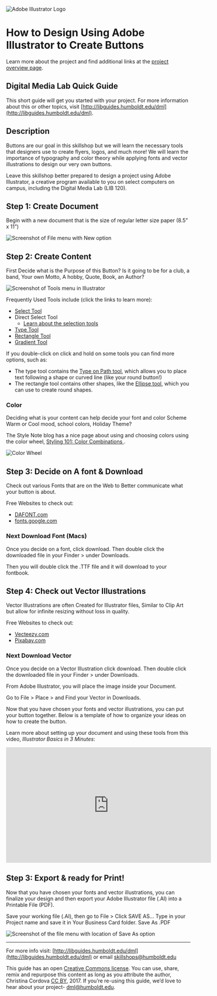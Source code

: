 ![Adobe Illustrator Logo](images/buttonBanner.png)

# How to Design Using Adobe Illustrator to Create Buttons
Learn more about the project and find additional links at the [project overview page](https://hsudml.github.io/designButtonAI/).

## Digital Media Lab Quick Guide
This short guide will get you started with your project. For more information about this or other topics, visit [http://libguides.humboldt.edu/dml](http://libguides.humboldt.edu/dml).


## Description

Buttons are our goal in this skillshop but we will learn the necessary tools that designers use to create flyers, logos, and much more! We will learn the importance of typography and color theory while applying fonts and vector illustrations to design our very own buttons.

Leave this skillshop better prepared to design a project using Adobe Illustrator, a creative program available to you on select computers on campus, including the Digital Media Lab (LIB 120).


## Step 1: Create Document

Begin with a new document that is the size of regular letter size paper (8.5” x 11”)

![Screenshot of File menu with New option](images/createDocument.png)

## Step 2: Create Content

First Decide what is the Purpose of this Button? Is it going to be for a club, a band, Your own Motto, A hobby, Quote, Book, an Author? 

![Screenshot of Tools menu in Illustrator](images/tools.png)

Frequently Used Tools include (click the links to learn more): 
+ [Select Tool](https://helpx.adobe.com/illustrator/using/selecting-objects.html#select_objects_with_the_selection_tool)
+ Direct Select Tool
    + [Learn about the selection tools](https://helpx.adobe.com/illustrator/using/selecting-objects.html)
+ [Type Tool](https://helpx.adobe.com/illustrator/using/creating-text.html#creating_text)
+ [Rectangle Tool](https://helpx.adobe.com/illustrator/using/drawing-simple-lines-shapes.html#draw_rectangles_and_squares)
+ [Gradient Tool](https://helpx.adobe.com/illustrator/using/gradients.html#GradienttoolandGradientpanel)

If you double-click on click and hold on some tools you can find more options, such as: 

+ The type tool contains the [Type on Path tool](https://helpx.adobe.com/illustrator/using/creating-type-path.html), which allows you to place text following a shape or curved line (like your round button!)
+ The rectangle tool contains other shapes, like the [Ellipse tool](https://helpx.adobe.com/illustrator/using/drawing-simple-lines-shapes.html#draw_ellipses), which you can use to create round shapes. 

### Color

Deciding what is your content can help decide your font and color Scheme
Warm or Cool mood, school colors, Holiday Theme?

The Style Note blog has a nice page about using and choosing colors using the color wheel, [Styling 101: Color Combinations
](http://thestylenote.com/2013/04/09/styling-101-color-combinations/). 

![Color Wheel](images/color-wheel-580x580.jpg)


## Step 3: Decide on A font & Download

Check out various Fonts that are on the Web to Better communicate what your button is about.

Free Websites to check out: 
+ [DAFONT.com](https://www.dafont.com/)
+	[fonts.google.com](https://fonts.google.com/)

### Next Download Font (Macs)

Once you decide on a font, click download.
Then double click the downloaded file in your Finder > under Downloads.

Then you will double click the .TTF file and it will download to your fontbook.


## Step 4: Check out Vector Illustrations

Vector Illustrations are often Created for Illustrator files, Similar to Clip Art but allow for infinite resizing without loss in quality.

Free Websites to check out: 
+ [Vecteezy.com](https://www.vecteezy.com/)
+ [Pixabay.com](https://pixabay.com/)

### Next Download Vector

Once you decide on a Vector Illustration click download.
Then double click the downloaded file in your Finder > under Downloads.

From Adobe Illustrator, you will place the image inside your Document.

Go to File > Place > and Find your Vector in Downloads.

Now that you have chosen your fonts and vector illustrations, you can put your button together. Below is a template of how to organize your ideas on how to create the button. 



Learn more about setting up your document and using these tools from this video, _Illustrator Basics in 3 Minutes_:

<div class="videoWrapper"><iframe width="560" height="315" src="https://www.youtube-nocookie.com/embed/M5jOg2iDPeM" frameborder="0" allow="accelerometer; autoplay; encrypted-media; gyroscope; picture-in-picture" allowfullscreen></iframe></div>


## Step 3: Export & ready for Print!

Now that you have chosen your fonts and vector illustrations, you can finalize your design and then export your Adobe Illustrator file (.AI) into a Printable File (PDF).

Save your working file (.AI), then go to File > Click SAVE AS…  Type in your Project name and save it in Your Business Card folder. Save As .PDF

![Screenshot of the file menu with location of Save As option](images/saving.png)


---
For more info visit: [http://libguides.humboldt.edu/dml](http://libguides.humboldt.edu/dml) or email skillshops@humboldt.edu

This guide has an open [Creative Commons license](https://creativecommons.org/share-your-work/licensing-types-examples/). You can use, share, remix and repurpose this content as long as you attribute the author, Christina Cordova [CC BY](https://creativecommons.org/licenses/by/4.0/), 2017. If you’re re-using this guide, we’d love to hear about your project- dml@humboldt.edu.

